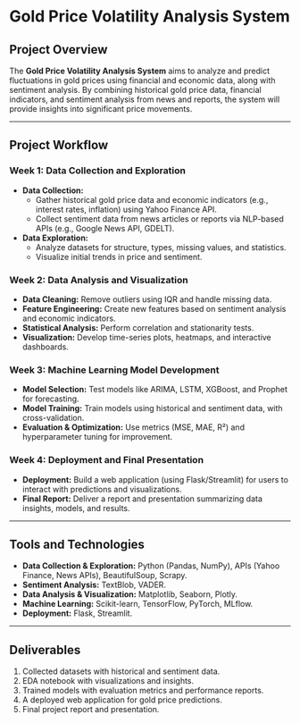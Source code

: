 # Gold Price Volatility Analysis System

## Project Overview
The **Gold Price Volatility Analysis System** aims to analyze and predict fluctuations in gold prices using financial and economic data, along with sentiment analysis. By combining historical gold price data, financial indicators, and sentiment analysis from news and reports, the system will provide insights into significant price movements.

---

## Project Workflow
### Week 1: Data Collection and Exploration
- **Data Collection:**
  - Gather historical gold price data and economic indicators (e.g., interest rates, inflation) using Yahoo Finance API.
  - Collect sentiment data from news articles or reports via NLP-based APIs (e.g., Google News API, GDELT).
- **Data Exploration:**
  - Analyze datasets for structure, types, missing values, and statistics.
  - Visualize initial trends in price and sentiment.

### Week 2: Data Analysis and Visualization
- **Data Cleaning:** Remove outliers using IQR and handle missing data.
- **Feature Engineering:** Create new features based on sentiment analysis and economic indicators.
- **Statistical Analysis:** Perform correlation and stationarity tests.
- **Visualization:** Develop time-series plots, heatmaps, and interactive dashboards.

### Week 3: Machine Learning Model Development
- **Model Selection:** Test models like ARIMA, LSTM, XGBoost, and Prophet for forecasting.
- **Model Training:** Train models using historical and sentiment data, with cross-validation.
- **Evaluation & Optimization:** Use metrics (MSE, MAE, R²) and hyperparameter tuning for improvement.

### Week 4: Deployment and Final Presentation
- **Deployment:** Build a web application (using Flask/Streamlit) for users to interact with predictions and visualizations.
- **Final Report:** Deliver a report and presentation summarizing data insights, models, and results.

---

## Tools and Technologies
- **Data Collection & Exploration:** Python (Pandas, NumPy), APIs (Yahoo Finance, News APIs), BeautifulSoup, Scrapy.
- **Sentiment Analysis:** TextBlob, VADER.
- **Data Analysis & Visualization:** Matplotlib, Seaborn, Plotly.
- **Machine Learning:** Scikit-learn, TensorFlow, PyTorch, MLflow.
- **Deployment:** Flask, Streamlit.

---

## Deliverables
1. Collected datasets with historical and sentiment data.
2. EDA notebook with visualizations and insights.
3. Trained models with evaluation metrics and performance reports.
4. A deployed web application for gold price predictions.
5. Final project report and presentation.
